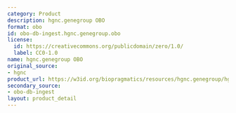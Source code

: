 ```yaml
---
category: Product
description: hgnc.genegroup OBO
format: obo
id: obo-db-ingest.hgnc.genegroup.obo
license:
  id: https://creativecommons.org/publicdomain/zero/1.0/
  label: CC0-1.0
name: hgnc.genegroup OBO
original_source:
- hgnc
product_url: https://w3id.org/biopragmatics/resources/hgnc.genegroup/hgnc.genegroup.obo
secondary_source:
- obo-db-ingest
layout: product_detail
---
```

